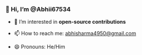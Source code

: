 ### 👋 Hi, I’m @Abhii67534

- 👀 I’m interested in **open-source contributions** 

- 📫 How to reach me: [abhisharma4950@gmail.com](mailto:abhisharma4950@gmail.com)
  
- 😄 Pronouns: He/Him
